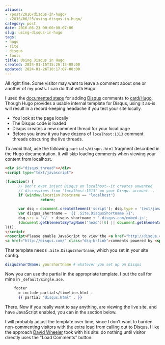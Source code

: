```yaml
---
aliases:
- /post/2016/disqus-in-hugo/
- /2016/06/23/using-disqus-in-hugo/
category: post
date: 2016-06-23 00:00:00-07:00
slug: using-disqus-in-hugo
tags:
- hugo
- site
- disqus
- tools
title: Using Disqus in Hugo
created: 2024-01-15T15:26:13-08:00
updated: 2024-01-26T10:17:07-08:00
---
```


All right fine. Some visitor may want to leave a comment about one or another of my posts. I can do that with Hugo.

<!--more-->

I used the [documented steps](http://gohugo.io/extras/comments/) for adding [Disqus](https://disqus.com/) comments to [card/Hugo](../../../card/Hugo.md). Though Hugo provides a usable internal template for Disqus, using it as-is will result in a record-keeping headache if you test your site locally.

* You look at the page locally
* The Disqus code is loaded
* Disqus creates a new comment thread for your local page
* Before you know it you have dozens of `localhost:1313` comment threads obscuring the live threads.

To avoid that, use the following `partials/disqus.html` fragment described in the Hugo documentation. It will skip loading comments when viewing your content from localhost.

````html
<div id="disqus_thread"></div>
<script type="text/javascript">

(function() {
      // Don't ever inject Disqus on localhost--it creates unwanted
      // discussions from 'localhost:1313' on your Disqus account...
      if (window.location.hostname == "localhost")
                return;

      var dsq = document.createElement('script'); dsq.type = 'text/javascript'; dsq.async = true;
      var disqus_shortname = '{{ .Site.DisqusShortname }}';
      dsq.src = '//' + disqus_shortname + '.disqus.com/embed.js';
      (document.getElementsByTagName('head')[0] || document.getElementsByTagName('body')[0]).appendChild(dsq);
})();
</script>
<noscript>Please enable JavaScript to view the <a href="http://disqus.com/?ref_noscript">comments powered by Disqus.</a></noscript>
<a href="http://disqus.com/" class="dsq-brlink">comments powered by <span class="logo-disqus">Disqus</span></a>
````

That template needs `.Site.DisqusShortname`, which you set in your site config.

````yaml
disqusShortName: yourshortname # whatever you set up on Disqus
````

Now you can use the partial in the appropriate template. I put the call for mine in `_default/single.ace`.

````handlebars
    footer
      = include partials/timeline.html .
      {{ partial "disqus.html" . }}
````

There. Now if you really want to say anything, are viewing the live site, and have JavaScript enabled, you can in the section below.

I will probably adjust the template over time, since I don't want to burden non-commenting visitors with the extra load from calling out to Disqus. I like the approach [David Wheeler](http://theory.pm/) took with his site: do nothing until visitor directly uses the "Load Comments" button.
